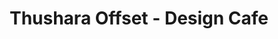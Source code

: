 ---
title: "Thushara Offset - Design Cafe"
url: /karunagapally/thushara-offset-design-cafe/
shop: Kopieren
---
